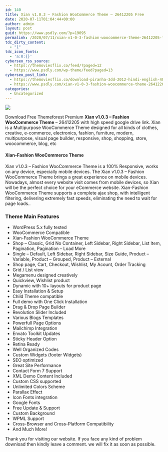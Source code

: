 ```yaml
---
id: 140
title: Xian v1.0.3 – Fashion WooCommerce Theme – 26412205 Free
date: 2020-07-11T01:04:44+00:00
author: admin
layout: post
guid: https://www.psdly.com/?p=19095
permalink: /2020/07/11/xian-v1-0-3-fashion-woocommerce-theme-26412205-free/
tdc_dirty_content:
  - "1"
tdc_icon_fonts:
  - 'a:0:{}'
cyberseo_rss_source:
  - https://themoviesflix.co/feed/?paged=12
  - https://www.psdly.com/wp-theme/feed?paged=13
cyberseo_post_link:
  - https://themoviesflix.co/download-piranha-3dd-2012-hindi-english-480p-720p-1080p/
  - https://www.psdly.com/xian-v1-0-3-fashion-woocommerce-theme-26412205-free
categories:
  - Uncategorized
---
```

<div>
  <img src="https://i1.wp.com/www.psdly.com/wp-content/uploads/2020/07/Xian-v1.0.3-Fashion-WooCommerce-Theme-26412205.jpg" class="ff-og-image-inserted" />
</div>

Download Free Themeforest Premium **Xian v1.0.3 – Fashion WooCommerce Theme** – 26412205 with high speed google drive link. Xian is a Multipurpose WooCommerce Theme designed for all kinds of clothes, creative, e-commerce, electronics, fashion, furniture, modern, multipurpose, visual page builder, responsive, shop, shopping, store, woocommerce, blog, etc

#### Xian-Fashion WooCommerce Theme

Xian v1.0.3 – Fashion WooCommerce Theme is a 100% Responsive, works on any device, especially mobile devices. The Xian v1.0.3 – Fashion WooCommerce Theme brings a great experience on mobile devices. Nowadays, almost every website visit comes from mobile devices, so Xian will be the perfect choice for your eCommerce website. Xian-Fashion WooCommerce Theme supports a complete ajax shop, with intelligent filtering, delivering extremely fast speeds, eliminating the need to wait for page loads..

### Theme Main Features

  * WordPress 5.x fully tested
  * WooCommerce Compatible
  * Xian-Fashion WooCommerce Theme
  * Shop – Classic, Grid No Container, Left Sidebar, Right Sidebar, List Item, Pagination, Pagination – Load More
  * Single – Default, Left Sidebar, Right Sidebar, Size Guide, Product – Variable, Product – Grouped, Product – External
  * Shop page, Cart, Checkout, Wishlist, My Acount, Order Tracking
  * Grid / List view
  * Megamenu designed creatively
  * Quickview, Wishlist product
  * Dynamic with 10+ layouts for product page
  * Easy Installation & Setup
  * Child Theme compatible
  * Full demo with One Click Installation
  * Drag & Drop Page Builder
  * Revolution Slider Included
  * Various Blogs Templates
  * Powerfull Page Options
  * Mailchimp Integration
  * Envato Toolkit Updates
  * Sticky Header Option
  * Retina Ready
  * Well Organized Codes
  * Custom Widgets (footer Widgets)
  * SEO optimized
  * Great Site Performance
  * Contact Form 7 Support
  * XML Demo Content Included
  * Custom CSS supported
  * Unlimited Colors Scheme
  * Parallax Effect
  * Icon Fonts integration
  * Google Fonts
  * Free Update & Support
  * Custom Background
  * WPML Support
  * Cross-Browser and Cross-Platform Compatibility
  * And Much More!

Thank you for visiting our website. If you face any kind of problem download then kindly leave a comment. we will fix it as soon as possible.